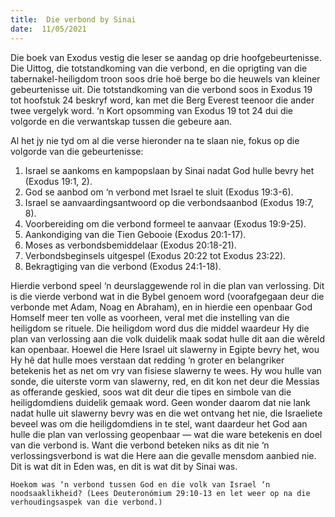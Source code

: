 ```yaml
---
title:  Die verbond by Sinai
date:  11/05/2021
---
```


Die boek van Exodus vestig die leser se aandag op drie hoofgebeurtenisse. Die Uittog, die totstandkoming van die verbond, en die oprigting van die tabernakel-heiligdom troon soos drie hoë berge bo die heuwels van kleiner gebeurtenisse uit. Die totstandkoming van die verbond soos in Exodus 19 tot hoofstuk 24 beskryf word, kan met die Berg Everest teenoor die ander twee vergelyk word. ‘n Kort opsomming van Exodus 19 tot 24 dui die volgorde en die verwantskap tussen die gebeure aan.

Al het jy nie tyd om al die verse hieronder na te slaan nie, fokus op die volgorde van die gebeurtenisse: 
1. Israel se aankoms en kampopslaan by Sinai nadat God hulle bevry het (Exodus 19:1, 2).
2. God se aanbod om ‘n verbond met Israel te sluit (Exodus 19:3-6).
3. Israel se aanvaardingsantwoord op die verbondsaanbod (Exodus 19:7, 8).
4. Voorbereiding om die verbond formeel te aanvaar (Exodus 19:9-25).
5. Aankondiging van die Tien Gebooie (Exodus 20:1-17).
6. Moses as verbondsbemiddelaar (Exodus 20:18-21).
7. Verbondsbeginsels uitgespel (Exodus 20:22 tot Exodus 23:22).
8. Bekragtiging van die verbond (Exodus 24:1-18).

Hierdie verbond speel ‘n deurslaggewende rol in die plan van verlossing. Dit is die vierde verbond wat in die Bybel genoem word (voorafgegaan deur die verbonde met Adam, Noag en Abraham), en in hierdie een openbaar God Homself meer ten volle as voorheen, veral met die instelling van die heiligdom se rituele. Die heiligdom word dus die middel waardeur Hy die plan van verlossing aan die volk duidelik maak sodat hulle dit aan die wêreld kan openbaar. Hoewel die Here Israel uit slawerny in Egipte bevry het, wou Hy hê dat hulle moes verstaan dat redding ‘n groter en belangriker betekenis het as net om vry van fisiese slawerny te wees. Hy wou hulle van sonde, die uiterste vorm van slawerny, red, en dit kon net deur die Messias as offerande geskied, soos wat dit deur die tipes en simbole van die heiligdomdiens duidelik gemaak word. Geen wonder daarom dat nie lank nadat hulle uit slawerny bevry was en die wet ontvang het nie, die Israeliete beveel was om die heiligdomdiens in te stel, want daardeur het God aan hulle die plan van verlossing geopenbaar — wat die ware betekenis en doel van die verbond is. Want die verbond beteken niks as dit nie ‘n verlossingsverbond is wat die Here aan die gevalle mensdom aanbied nie. Dit is wat dit in Eden was, en dit is wat dit by Sinai was.

`Hoekom was ‘n verbond tussen God en die volk van Israel ‘n noodsaaklikheid? (Lees Deuteronómium 29:10-13 en let weer op na die verhoudingsaspek van die verbond.)`